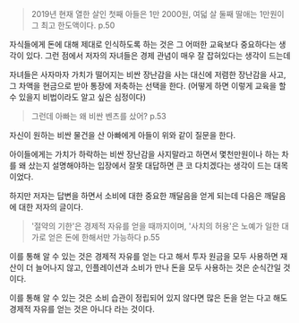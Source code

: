 > 2019년 현재 열한 살인 첫째 아들은 1만 2000원, 여덟 살 둘째 딸애는 1만원이 그 최고 한도액이다. p.50

자식들에게 돈에 대해 제대로 인식하도록 하는 것은 그 어떠한 교육보다 중요하다는 생각이 있다. 그런 점에서 저자의 자녀들은 경제 관념이 매우 잘 잡혀있다는 생각이 드는데

자녀들은 사자마자 가치가 떨어지는 비싼 장난감을 사는 대신에 저렴한 장난감을 사고, 그 차액을 현금으로 받아 통장에 저축하는 선택을 한다.
(어떻게 하면 이렇게 교육을 할 수 있을지 비법이라도 알고 싶은 심정이다)

> 그런데 아빠는 왜 비싼 벤츠를 샀어? p.53

자신이 원하는 비싼 물건을 산 아빠에게 아들이 위와 같이 질문을 한다.

아이들에게는 가치가 하락하는 비싼 장난감을 사지말라고 하면서 몇천만원이나 하는 차를 왜 샀는지 설명해야하는 입장에서 잘못 대답하면 큰 코 다치겠다는 생각이 드는 대목이었다.

하지만 저자는 답변을 하면서 소비에 대한 중요한 깨달음을 얻게 되는데 다음은 깨달음에 대한 저자의 글이다.

> '절약의 기한'은 경제적 자유를 얻을 때까지이며, '사치의 허용'은 노예가 일한 대가로 얻은 돈에 한해서만 가능하다 p.55

이를 통해 알 수 있는 것은 경제적 자유를 얻는 다고 해서 투자 원금을 모두 사용하면 재산이 더 늘어나지 않고, 인플레이션과 소비가 만나 돈을 모두 사용하는 것은 순식간일 것이다.

이를 통해 알 수 있는 것은 소비 습관이 정립되어 있지 않다면 많은 돈을 얻는 다고 해도 경제적 자유를 얻는 것은 아니다 라는 것이다.
